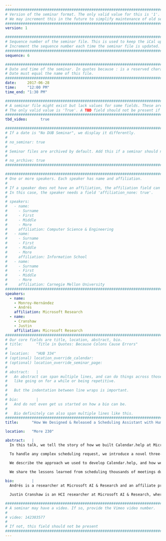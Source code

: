 ```yaml
---
################################################################################
# Version of the seminar format. The only valid value for this is '1'. 
# We may increment this in the future to simplify maintenance of old seminars.
################################################################################
version: 1

################################################################################
# Sequence number of the seminar file. This is used to keep the iCal up to date.
# Increment the sequence number each time the seminar file is updated.
################################################################################
sequence: 6

################################################################################
# Date and time of the seminar. In quotes because : is a reserved character.
# Date must equal the name of this file.
################################################################################
date:     2017-06-28
time:     "12:00 PM"
time_end: "1:30 PM"

################################################################################
# A seminar file might exist but lack values for some fields. These are 'TBD'. 
# The only valid value is 'True'. A TBD field should not be present if 'False'.
################################################################################
tbd_video:      true

################################################################################
# If a date is "No DUB Seminar", we display it differently.
#
# no_seminar: true
#
# Seminar files are archived by default. Add this if a seminar should not be.
#
# no_archive: true
################################################################################

################################################################################
# One or more speakers. Each speaker has name and affiliation.
#
# If a speaker does not have an affiliation, the affiliation field can be removed.
# In this case, the speaker needs a field 'affiliation_none: true'.
#
# speakers:
#   - name: 
#     - Surname
#     - First
#     - Middle
#     - More
#     affiliation: Computer Science & Engineering 
#   - name: 
#     - Surname
#     - First
#     - Middle
#     - More
#     affiliation: Information School 
#   - name: 
#     - Surname
#     - First
#     - Middle
#     - More
#     affiliation: Carnegie Mellon University 
################################################################################
speakers:
  - name: 
    - Monroy-Hernández
    - Andrés
    affiliation: Microsoft Research 
  - name: 
    - Cranshaw
    - Justin
    affiliation: Microsoft Research
################################################################################
# Our core fields are title, location, abstract, bio.
# title:      "Title in Quotes: Because Colons Cause Errors"
# 
# location:   "HUB 334"
# (optional) location_override_calendar:
# (optional) location_override_seminar_page:
#
# abstract:   |
#   An abstract can span multiple lines, and can do things across those lines,
#   like going on for a while or being repetitive.
#
#   But the indentation between line wraps is important.
#
# bio:        |
#   And do not even get us started on how a bio can be.
#
#   Bio definitely can also span multiple lines like this.
################################################################################
title:      "How We Designed & Released a Scheduling Assistant with Human and Machine Intelligence"

location:   "More 230"

abstract:   |
  In this talk, we tell the story of how we built Calendar.help at Microsoft Research. Calendar.help schedules people’s meetings just like an executive assistant. People interact with the system by emailing their virtual assistant, Cortana. For example, if Bob wants to meet with Alice, he could email her and cc Cortana. Cortana then follows up with Alice, handling the back-and-forth emails until a meeting time is finalized.

  To handle any complex scheduling request, we introduce a novel three-tiered hybrid-intelligent architecture, combining automation with humans-in-the-loop. Common scheduling scenarios are broken down using workflows and completed as a series of microtasks that are automated when possible and executed by humans otherwise. Unusual scenarios fall back to trained human assistants who execute them as unstructured macrotasks.

  We describe the approach we used to develop Calendar.help, and how we were able to turn research into a beta product in collaboration with the Outlook team. Our findings provide insight into how complex information tasks can be broken down into repeatable components that can be executed efficiently to improve productivity.

  We share the lessons learned from scheduling thousands of meetings during over two years of real-world usage.
  
bio:        |
  Andrés is a researcher at Microsoft AI & Research and an affiliate professor at the University of Washington. His research focuses on the design and study of social computing systems.

  Justin Cranshaw is an HCI researcher at Microsoft AI & Research, where he’s been focused on building intelligent systems to make people more productive and effective at work.

################################################################################
# A seminar may have a video. If so, provide the Vimeo video number.
#
# video: 142303577
#
# If not, this field should not be present 
################################################################################
---
```

